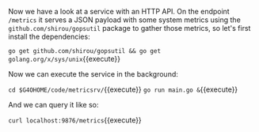 Now we have a look at a service with an HTTP API. On the endpoint `/metrics` it serves a JSON payload with some system metrics using the `github.com/shirou/gopsutil` package to gather those metrics, so let's first install the dependencies:

`go get github.com/shirou/gopsutil && go get golang.org/x/sys/unix`{{execute}}

Now we can execute the service in the background: 

`cd $G4OHOME/code/metricsrv/`{{execute}}
`go run main.go &`{{execute}}

And we can query it like so:

`curl localhost:9876/metrics`{{execute}}